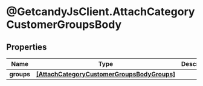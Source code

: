 # @GetcandyJsClient.AttachCategoryCustomerGroupsBody

## Properties

Name | Type | Description | Notes
------------ | ------------- | ------------- | -------------
**groups** | [**[AttachCategoryCustomerGroupsBodyGroups]**](AttachCategoryCustomerGroupsBodyGroups.md) |  | [optional] 


